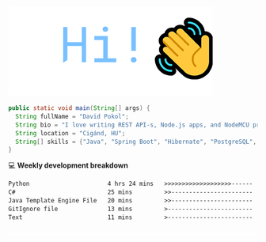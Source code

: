 ![Hi!](assets/images/hi.png)

```java
public static void main(String[] args) {
  String fullName = "David Pokol";
  String bio = "I love writing REST API-s, Node.js apps, and NodeMCU programs";
  String location = "Cigánd, HU";
  String[] skills = {"Java", "Spring Boot", "Hibernate", "PostgreSQL", "Git"};
}
```

💻 **Weekly development breakdown**
<!--START_SECTION:waka-->

```txt
Python                      4 hrs 24 mins   >>>>>>>>>>>>>>>>>>>------   75.99 %
C#                          25 mins         >>-----------------------   07.22 %
Java Template Engine File   20 mins         >>-----------------------   06.00 %
GitIgnore file              13 mins         >------------------------   03.75 %
Text                        11 mins         >------------------------   03.30 %
```

<!--END_SECTION:waka-->

![footer](assets/images/footer.png)
